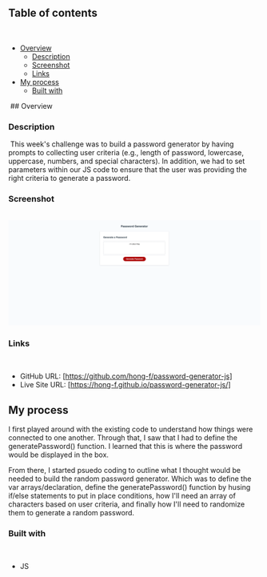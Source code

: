 ## Table of contents
​
- [Overview](#overview)
  - [Description](#description)
  - [Screenshot](#screenshot)
  - [Links](#links)
- [My process](#my-process)
  - [Built with](#built-with)


​
​## Overview
​
### Description
​
This week's challenge was to build a password generator by having prompts to collecting user criteria (e.g., length of password, lowercase, uppercase, numbers, and special characters). In addition, we had to set parameters within our JS code to ensure that the user was providing the right criteria to generate a password. 
​
​
### Screenshot
​
![](./Assets/_Users_bb_bootcamp_password-generator-js_index.html.png)
​
​
### Links
​
- GitHub URL: [https://github.com/hong-f/password-generator-js]
- Live Site URL: [https://hong-f.github.io/password-generator-js/]
​
## My process
I first played around with the existing code to understand how things were connected to one another. Through that, I saw that I had to define the generatePassword() function. I learned that this is where the password would be displayed in the box. 

From there, I started psuedo coding to outline what I thought would be needed to build the random password generator. Which was to define the var arrays/declaration, define the generatePassword() function by husing if/else statements to put in place conditions, how I'll need an array of characters based on user criteria, and finally how I'll need to randomize them to generate a random password.
​
### Built with
​
- JS
​
​